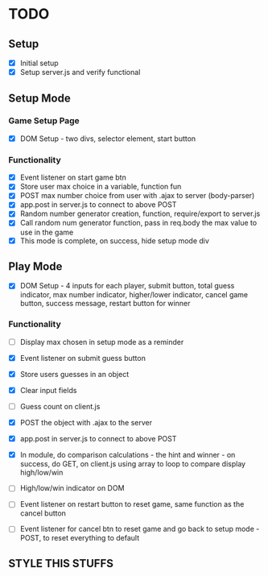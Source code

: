 # TODO
## Setup
- [x] Initial setup
- [x] Setup server.js and verify functional

## Setup Mode
### Game Setup Page
- [x] DOM Setup - two divs, selector element, start button
### Functionality
- [X] Event listener on start game btn
- [X] Store user max choice in a variable, function fun
- [X] POST max number choice from user with .ajax to server (body-parser)
- [X] app.post in server.js to connect to above POST
- [x] Random number generator creation, function, require/export to server.js
- [x] Call random num generator function, pass in req.body the max value to use in the game
- [x] This mode is complete, on success, hide setup mode div

## Play Mode
- [X] DOM Setup - 4 inputs for each player, submit button, total guess indicator, max number indicator, higher/lower indicator, cancel game button, success message, restart button for winner
### Functionality
- [ ] Display max chosen in setup mode as a reminder
- [x] Event listener on submit guess button
- [x] Store users guesses in an object
- [x] Clear input fields
- [ ] Guess count on client.js
- [x] POST the object with .ajax to the server
- [x] app.post in server.js to connect to above POST
- [x] In module, do comparison calculations  - the hint and winner - on success, do GET, on client.js using array to loop to compare display high/low/win
- [ ] High/low/win indicator on DOM
- [ ] Event listener on restart button to reset game, same function as the cancel button 
- [ ] Event listener for cancel btn to reset game and go back to setup mode - POST, to reset everything to default



## STYLE THIS STUFFS